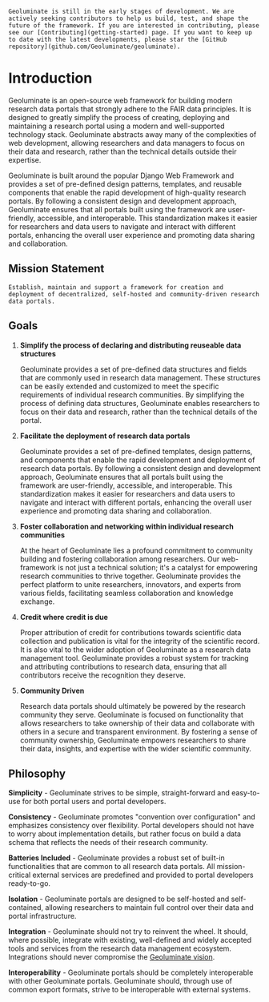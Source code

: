 ```{attention}
Geoluminate is still in the early stages of development. We are actively seeking contributors to help us build, test, and shape the future of the framework. If you are interested in contributing, please see our [Contributing](getting-started) page. If you want to keep up to date with the latest developments, please star the [GitHub repository](github.com/Geoluminate/geoluminate).
```

# Introduction

Geoluminate is an open-source web framework for building modern research data portals that strongly adhere to the FAIR data principles. It is designed to greatly simplify the process of creating, deploying and maintaining a research portal using a modern and well-supported technology stack. Geoluminate abstracts away many of the complexities of web development, allowing researchers and data managers to focus on their data and research, rather than the technical details outside their expertise.

Geoluminate is built around the popular Django Web Framework and provides a set of pre-defined design patterns, templates, and reusable components that enable the rapid development of high-quality research portals. By following a consistent design and development approach, Geoluminate ensures that all portals built using the framework are user-friendly, accessible, and interoperable. This standardization makes it easier for researchers and data users to navigate and interact with different portals, enhancing the overall user experience and promoting data sharing and collaboration.

## Mission Statement

```{epigraph}
Establish, maintain and support a framework for creation and deployment of decentralized, self-hosted and community-driven research data portals.
```

## Goals

1. **Simplify the process of declaring and distributing reuseable data structures**
   
   Geoluminate provides a set of pre-defined data structures and fields that are commonly used in research data management. These structures can be easily extended and customized to meet the specific requirements of individual research communities. By simplifying the process of defining data structures, Geoluminate enables researchers to focus on their data and research, rather than the technical details of the portal.

2. **Facilitate the deployment of research data portals**

   Geoluminate provides a set of pre-defined templates, design patterns, and components that enable the rapid development and deployment of research data portals. By following a consistent design and development approach, Geoluminate ensures that all portals built using the framework are user-friendly, accessible, and interoperable. This standardization makes it easier for researchers and data users to navigate and interact with different portals, enhancing the overall user experience and promoting data sharing and collaboration.

3. **Foster collaboration and networking within individual research communities**

   At the heart of Geoluminate lies a profound commitment to community building and fostering collaboration among researchers. Our web-framework is not just a technical solution; it's a catalyst for empowering research communities to thrive together. Geoluminate provides the perfect platform to unite researchers, innovators, and experts from various fields, facilitating seamless collaboration and knowledge exchange.

4. **Credit where credit is due**

   Proper attribution of credit for contributions towards scientific data collection and publication is vital for the integrity of the scientific record. It is also vital to the wider adoption of Geoluminate as a research data management tool. Geoluminate provides a robust system for tracking and attributing contributions to research data, ensuring that all contributors receive the recognition they deserve. 

5. **Community Driven**

   Research data portals should ultimately be powered by the research community they serve. Geoluminate is focused on functionality that allows researchers to take ownership of their data and collaborate with others in a secure and transparent environment. By fostering a sense of community ownership, Geoluminate empowers researchers to share their data, insights, and expertise with the wider scientific community.

## Philosophy

**Simplicity** - Geoluminate strives to be simple, straight-forward and easy-to-use for both portal users and portal developers.

**Consistency** - Geoluminate promotes "convention over configuration" and emphasizes consistency over flexibility. Portal developers should not have to worry about implementation details, but rather focus on build a data schema that reflects the needs of their research community.

**Batteries Included** - Geoluminate provides a robust set of built-in functionalities that are common to all research data portals. All mission-critical external services are predefined and provided to portal developers ready-to-go.

**Isolation** - Geoluminate portals are designed to be self-hosted and self-contained, allowing researchers to maintain full control over their data and portal infrastructure.

**Integration** - Geoluminate should not try to reinvent the wheel. It should, where possible, integrate with existing, well-defined and widely accepted tools and services from the research data management ecosystem. Integrations should never compromise the [Geoluminate vision](#vision).

**Interoperability** - Geoluminate portals should be completely interoperable with other Geoluminate portals. Geoluminate should, through use of common export formats, strive to be interoperable with external systems.
